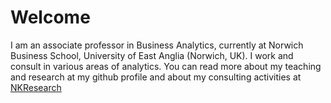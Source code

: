 # Welcome

I am an associate professor in Business Analytics, currently at Norwich Business School, University of East Anglia (Norwich, UK). I work and consult in various areas of analytics. You can read more about my teaching and research at my github profile and about my consulting activities at [NKResearch](http://www.nkresearch.co.uk) 
